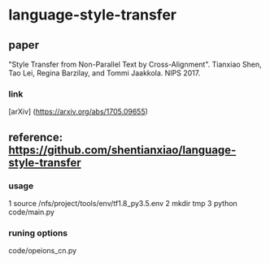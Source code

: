 # language-style-transfer
## paper
"Style Transfer from Non-Parallel Text by Cross-Alignment".
Tianxiao Shen, Tao Lei, Regina Barzilay, and Tommi Jaakkola. NIPS 2017.

### link
[arXiv] (https://arxiv.org/abs/1705.09655)

## reference: https://github.com/shentianxiao/language-style-transfer

### usage
1 source /nfs/project/tools/env/tf1.8_py3.5.env
2 mkdir tmp
3 python code/main.py

### runing options
code/opeions_cn.py
